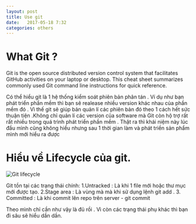 ```yaml
---
layout: post
title: Use git
date:   2017-05-18 7:32
categories: others
---
```


# What Git ?
Git is the open source distributed version control system that facilitates GitHub activities on your laptop or
desktop. This cheat sheet summarizes commonly used Git command line instructions for quick reference. 

Có thể hiểu git là 1 hệ thống kiểm soát phiên bản phân tán . Ví dụ như bạn phát triển phần mềm thì bạn sẽ realease nhiều version khác nhau của phần mềm đó . Vì thế git sẽ giúp bản quản lí các phiên bản đó theo 1 cách hết sức thuận tiện
.Không chỉ quản lí các version của software mà Git còn hộ trợ rất rất nhiều trong quá trình phát triển phần mềm .
Thật ra thì khái niệm này lúc đầu mình cũng không hiểu nhưng sau 1 thời gian làm và phát triền sản phẩm mình mới hiểu ra được

# Hiểu về Lifecycle của git.

![Git lifecycle](https://drive.google.com/file/d/0B_G6RAGHdZcacDBVR3p2QVJBeEE/view?usp=sharing "Git lifecycle")

Git tồn tại các trạng thái chính:
1.Untracked 	: Là khi 1 file mới hoặc thư mục mới được tạo.
2.Stage area 	: Là vùng mà mà khi sử dụng lệnh git add .
3. Committed 	: Là khi commit lên repo trên server - git commit

Theo mình chỉ cần như vậy là đủ rồi . Vì còn các trạng thái phụ khác 
thì bạn đi sâu sẽ hiểu dần dần.

